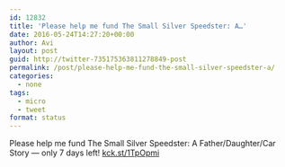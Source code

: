```yaml
---
id: 12832
title: 'Please help me fund The Small Silver Speedster: A…'
date: 2016-05-24T14:27:20+00:00
author: Avi
layout: post
guid: http://twitter-735175363811278849-post
permalink: /post/please-help-me-fund-the-small-silver-speedster-a/
categories:
  - none
tags:
  - micro
  - tweet
format: status
---
```

Please help me fund The Small Silver Speedster: A Father/Daughter/Car Story — only 7 days left! [kck.st/1TpOpmi](http://kck.st/1TpOpmi)